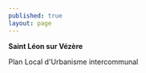 ```yaml
---
published: true
layout: page
---
```


**Saint Léon sur Vézère**

Plan Local d'Urbanisme intercommunal
